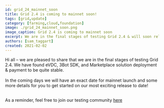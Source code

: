 ```yaml
---
id: grid_24_mainnet_soon
title: Grid 2.4 is coming to mainnet soon!
tags: [grid,update]
category: [farming,cloud,foundation]
image: ./grid_24_mainnet_soon.png
image_caption: Grid 2.4 is coming to mainnet soon
excerpt: We are in the final stages of testing Grid 2.4 & will soon release on mainnet!
authors: [sam_taggart]
created: 2021-02-02
---
```


Hi all – we are pleased to share that we are in the final stages of testing Grid 2.4. We have found eVDC, 3Bot SDK, and Marketplace solution deployment & payment to be quite stable.
<br/>
<br/>
In the coming days we will have an exact date for mainnet launch and some more details for you to get started on our most exciting release to date!
<br/>
<br/>

As a reminder, feel free to join our testing community [here](http://t.me/joinchat/TSI25Ee-RcQaOmieYJ9Yyg)